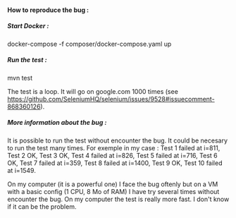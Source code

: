 #### How to reproduce the bug : 

##### Start Docker :

docker-compose -f composer/docker-compose.yaml up

##### Run the test :

mvn test

The test is a loop. It will go on google.com 1000 times (see https://github.com/SeleniumHQ/selenium/issues/9528#issuecomment-868360126).

##### More information about the bug :

It is possible to run the test without encounter the bug.
It could be necesary to run the test many times.
For exemple in my case : Test 1 failed at i=811, Test 2 OK, Test 3 OK, Test 4 failed at i=826, Test 5 failed at i=716, Test 6 OK, Test 7 failed at i=359, Test 8 failed at i=1400, Test 9 OK, Test 10 failed at i=1549.

On my computer (it is a powerful one) I face the bug oftenly but on a VM with a basic config (1 CPU, 8 Mo of RAM) I have try several times without encounter the bug. On my computer the test is really more fast. I don't know if it can be the problem.
